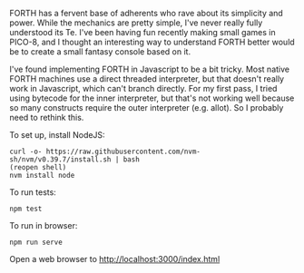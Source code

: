 FORTH has a fervent base of adherents who rave about its simplicity and power.
While the mechanics are pretty simple, I've never really fully understood its Te.
I've been having fun recently making small games in PICO-8, and I thought an
interesting way to understand FORTH better would be to create a small fantasy
console based on it.

I've found implementing FORTH in Javascript to be a bit tricky. Most native
FORTH machines use a direct threaded interpreter, but that doesn't really
work in Javascript, which can't branch directly. For my first pass, I tried using
bytecode for the inner interpreter, but that's not working well because so many
constructs require the outer interpreter (e.g. allot). So I probably need to
rethink this.

To set up, install NodeJS:

    curl -o- https://raw.githubusercontent.com/nvm-sh/nvm/v0.39.7/install.sh | bash
    (reopen shell)
    nvm install node

To run tests:

    npm test

To run in browser:

    npm run serve

Open a web browser to <http://localhost:3000/index.html>

